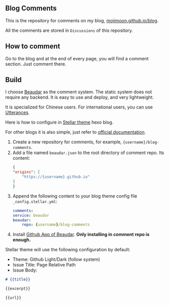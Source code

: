 ## Blog Comments

This is the repository for comments on my blog, [mojimoon.github.io/blog](https://mojimoon.github.io/blog).

All the comments are stored in `Discussions` of this repository.

## How to comment

Go to the blog and at the end of every page, you will find a comment section. Just comment there.

## Build

I choose [Beaudar](https://beaudar.lipk.org/) as the comment system. The static system does not require any backend. It is easy to use and deploy, and very lightweight.

It is specialized for Chinese users. For international users, you can use [Utterances](https://utteranc.es/).

Here is how to configure in [Stellar theme](https://github.com/xaoxuu/hexo-theme-stellar) hexo blog.

For other blogs it is also simple, just refer to [official documentation](https://beaudar.lipk.org/).

1. Create a new repository for comments, for example, `{username}/blog-comments`.
2. Add a file named `beaudar.json` to the root directory of comment repo. Its content:
    ```json
    {
    "origins": [
        "https://{username}.github.io"
    ]
    }
    ```
3. Append the following content to your blog theme config file `_config.stellar.yml`:
    ```yaml
    comments:
    service: beaudar
    beaudar:
        repo: {username}/blog-comments
    ```
4. Install [Github App of Beaudar](https://github.com/apps/beaudar). **Only installing in comment repo is enough.**

Stellar theme will use the following configuration by default:
- Theme: Github Light/Dark (follow system)
- Issue Title: Page Relative Path
- Issue Body: 
```markdown
# {{title}}

{{excerpt}}

{{url}}
```
